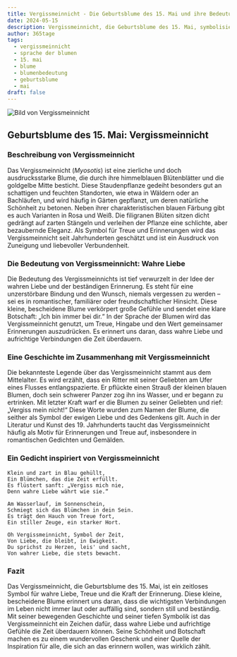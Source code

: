 ```yaml
---
title: Vergissmeinnicht - Die Geburtsblume des 15. Mai und ihre Bedeutung
date: 2024-05-15
description: Vergissmeinnicht, die Geburtsblume des 15. Mai, symbolisiert Wahre Liebe. Erfahre mehr über ihre Geschichte, Bedeutung und Symbolik in der Sprache der Blumen.
author: 365tage
tags:
  - vergissmeinnicht
  - sprache der blumen
  - 15. mai
  - blume
  - blumenbedeutung
  - geburtsblume
  - mai
draft: false
---
```


![Bild von Vergissmeinnicht](https://cdn.pixabay.com/photo/2020/05/11/18/59/nots-5159760_640.jpg#center)


## Geburtsblume des 15. Mai: Vergissmeinnicht

### Beschreibung von Vergissmeinnicht

Das Vergissmeinnicht (_Myosotis_) ist eine zierliche und doch ausdrucksstarke Blume, die durch ihre himmelblauen Blütenblätter und die goldgelbe Mitte besticht. Diese Staudenpflanze gedeiht besonders gut an schattigen und feuchten Standorten, wie etwa in Wäldern oder an Bachläufen, und wird häufig in Gärten gepflanzt, um deren natürliche Schönheit zu betonen. Neben ihrer charakteristischen blauen Färbung gibt es auch Varianten in Rosa und Weiß. Die filigranen Blüten sitzen dicht gedrängt auf zarten Stängeln und verleihen der Pflanze eine schlichte, aber bezaubernde Eleganz. Als Symbol für Treue und Erinnerungen wird das Vergissmeinnicht seit Jahrhunderten geschätzt und ist ein Ausdruck von Zuneigung und liebevoller Verbundenheit.

### Die Bedeutung von Vergissmeinnicht: Wahre Liebe

Die Bedeutung des Vergissmeinnichts ist tief verwurzelt in der Idee der wahren Liebe und der beständigen Erinnerung. Es steht für eine unzerstörbare Bindung und den Wunsch, niemals vergessen zu werden – sei es in romantischer, familiärer oder freundschaftlicher Hinsicht. Diese kleine, bescheidene Blume verkörpert große Gefühle und sendet eine klare Botschaft: „Ich bin immer bei dir.“ In der Sprache der Blumen wird das Vergissmeinnicht genutzt, um Treue, Hingabe und den Wert gemeinsamer Erinnerungen auszudrücken. Es erinnert uns daran, dass wahre Liebe und aufrichtige Verbindungen die Zeit überdauern.

### Eine Geschichte im Zusammenhang mit Vergissmeinnicht

Die bekannteste Legende über das Vergissmeinnicht stammt aus dem Mittelalter. Es wird erzählt, dass ein Ritter mit seiner Geliebten am Ufer eines Flusses entlangspazierte. Er pflückte einen Strauß der kleinen blauen Blumen, doch sein schwerer Panzer zog ihn ins Wasser, und er begann zu ertrinken. Mit letzter Kraft warf er die Blumen zu seiner Geliebten und rief: „Vergiss mein nicht!“ Diese Worte wurden zum Namen der Blume, die seither als Symbol der ewigen Liebe und des Gedenkens gilt. Auch in der Literatur und Kunst des 19. Jahrhunderts taucht das Vergissmeinnicht häufig als Motiv für Erinnerungen und Treue auf, insbesondere in romantischen Gedichten und Gemälden.

### Ein Gedicht inspiriert von Vergissmeinnicht

```
Klein und zart in Blau gehüllt,  
Ein Blümchen, das die Zeit erfüllt.  
Es flüstert sanft: „Vergiss mich nie,  
Denn wahre Liebe währt wie sie.“  

Am Wasserlauf, im Sonnenschein,  
Schmiegt sich das Blümchen in dein Sein.  
Es trägt den Hauch von Treue fort,  
Ein stiller Zeuge, ein starker Hort.  

Oh Vergissmeinnicht, Symbol der Zeit,  
Von Liebe, die bleibt, in Ewigkeit.  
Du sprichst zu Herzen, leis' und sacht,  
Von wahrer Liebe, die stets bewacht.  
```

### Fazit

Das Vergissmeinnicht, die Geburtsblume des 15. Mai, ist ein zeitloses Symbol für wahre Liebe, Treue und die Kraft der Erinnerung. Diese kleine, bescheidene Blume erinnert uns daran, dass die wichtigsten Verbindungen im Leben nicht immer laut oder auffällig sind, sondern still und beständig. Mit seiner bewegenden Geschichte und seiner tiefen Symbolik ist das Vergissmeinnicht ein Zeichen dafür, dass wahre Liebe und aufrichtige Gefühle die Zeit überdauern können. Seine Schönheit und Botschaft machen es zu einem wundervollen Geschenk und einer Quelle der Inspiration für alle, die sich an das erinnern wollen, was wirklich zählt.